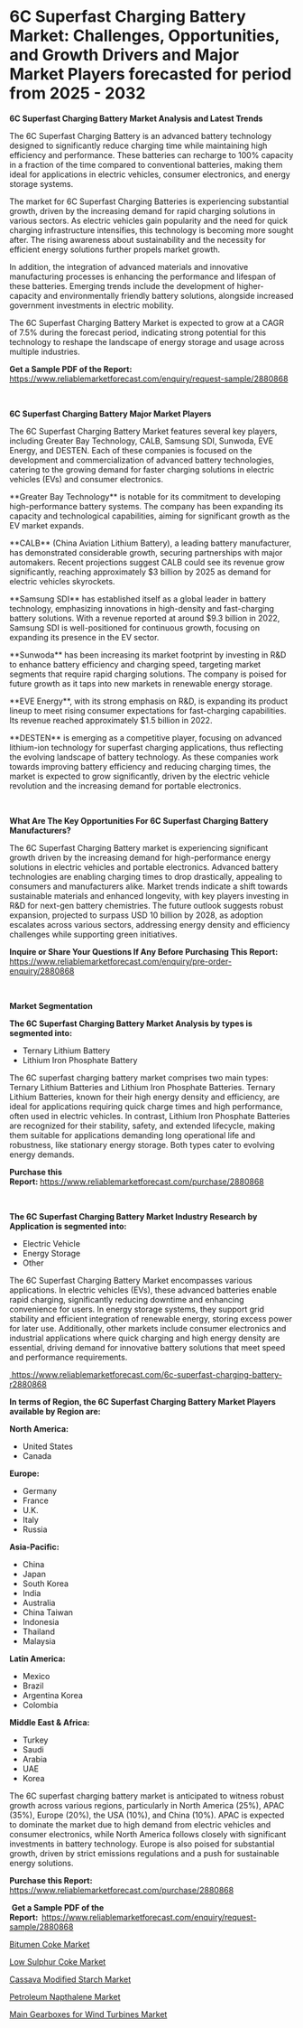 <p><h1>6C Superfast Charging Battery Market: Challenges, Opportunities, and Growth Drivers and Major Market Players forecasted for period from 2025 - 2032</h1></p><p><strong>6C Superfast Charging Battery Market Analysis and Latest Trends</strong></p>
<p><p>The 6C Superfast Charging Battery is an advanced battery technology designed to significantly reduce charging time while maintaining high efficiency and performance. These batteries can recharge to 100% capacity in a fraction of the time compared to conventional batteries, making them ideal for applications in electric vehicles, consumer electronics, and energy storage systems. </p><p>The market for 6C Superfast Charging Batteries is experiencing substantial growth, driven by the increasing demand for rapid charging solutions in various sectors. As electric vehicles gain popularity and the need for quick charging infrastructure intensifies, this technology is becoming more sought after. The rising awareness about sustainability and the necessity for efficient energy solutions further propels market growth.</p><p>In addition, the integration of advanced materials and innovative manufacturing processes is enhancing the performance and lifespan of these batteries. Emerging trends include the development of higher-capacity and environmentally friendly battery solutions, alongside increased government investments in electric mobility.</p><p>The 6C Superfast Charging Battery Market is expected to grow at a CAGR of 7.5% during the forecast period, indicating strong potential for this technology to reshape the landscape of energy storage and usage across multiple industries.</p></p>
<p><strong>Get a Sample PDF of the Report:&nbsp;</strong> <a href="https://www.reliablemarketforecast.com/enquiry/request-sample/2880868?utm_campaign=1903&utm_medium=2&utm_source=Github&utm_content=ia&utm_term=12032025&utm_id=6c-superfast-charging-battery">https://www.reliablemarketforecast.com/enquiry/request-sample/2880868</a></p>
<p>&nbsp;</p>
<p><strong>6C Superfast Charging Battery Major Market Players</strong></p>
<p><p>The 6C Superfast Charging Battery Market features several key players, including Greater Bay Technology, CALB, Samsung SDI, Sunwoda, EVE Energy, and DESTEN. Each of these companies is focused on the development and commercialization of advanced battery technologies, catering to the growing demand for faster charging solutions in electric vehicles (EVs) and consumer electronics.</p><p>**Greater Bay Technology** is notable for its commitment to developing high-performance battery systems. The company has been expanding its capacity and technological capabilities, aiming for significant growth as the EV market expands.</p><p>**CALB** (China Aviation Lithium Battery), a leading battery manufacturer, has demonstrated considerable growth, securing partnerships with major automakers. Recent projections suggest CALB could see its revenue grow significantly, reaching approximately $3 billion by 2025 as demand for electric vehicles skyrockets.</p><p>**Samsung SDI** has established itself as a global leader in battery technology, emphasizing innovations in high-density and fast-charging battery solutions. With a revenue reported at around $9.3 billion in 2022, Samsung SDI is well-positioned for continuous growth, focusing on expanding its presence in the EV sector.</p><p>**Sunwoda** has been increasing its market footprint by investing in R&D to enhance battery efficiency and charging speed, targeting market segments that require rapid charging solutions. The company is poised for future growth as it taps into new markets in renewable energy storage.</p><p>**EVE Energy**, with its strong emphasis on R&D, is expanding its product lineup to meet rising consumer expectations for fast-charging capabilities. Its revenue reached approximately $1.5 billion in 2022.</p><p>**DESTEN** is emerging as a competitive player, focusing on advanced lithium-ion technology for superfast charging applications, thus reflecting the evolving landscape of battery technology. As these companies work towards improving battery efficiency and reducing charging times, the market is expected to grow significantly, driven by the electric vehicle revolution and the increasing demand for portable electronics.</p></p>
<p>&nbsp;</p>
<p><strong>What Are The Key Opportunities For 6C Superfast Charging Battery Manufacturers?</strong></p>
<p><p>The 6C Superfast Charging Battery market is experiencing significant growth driven by the increasing demand for high-performance energy solutions in electric vehicles and portable electronics. Advanced battery technologies are enabling charging times to drop drastically, appealing to consumers and manufacturers alike. Market trends indicate a shift towards sustainable materials and enhanced longevity, with key players investing in R&D for next-gen battery chemistries. The future outlook suggests robust expansion, projected to surpass USD 10 billion by 2028, as adoption escalates across various sectors, addressing energy density and efficiency challenges while supporting green initiatives.</p></p>
<p><strong>Inquire or Share Your Questions If Any Before Purchasing This Report:</strong> <a href="https://www.reliablemarketforecast.com/enquiry/pre-order-enquiry/2880868?utm_campaign=1903&utm_medium=2&utm_source=Github&utm_content=ia&utm_term=12032025&utm_id=6c-superfast-charging-battery">https://www.reliablemarketforecast.com/enquiry/pre-order-enquiry/2880868</a></p>
<p>&nbsp;</p>
<p><strong>Market Segmentation</strong></p>
<p><strong>The 6C Superfast Charging Battery Market Analysis by types is segmented into:</strong></p>
<p><ul><li>Ternary Lithium Battery</li><li>Lithium Iron Phosphate Battery</li></ul></p>
<p><p>The 6C superfast charging battery market comprises two main types: Ternary Lithium Batteries and Lithium Iron Phosphate Batteries. Ternary Lithium Batteries, known for their high energy density and efficiency, are ideal for applications requiring quick charge times and high performance, often used in electric vehicles. In contrast, Lithium Iron Phosphate Batteries are recognized for their stability, safety, and extended lifecycle, making them suitable for applications demanding long operational life and robustness, like stationary energy storage. Both types cater to evolving energy demands.</p></p>
<p><strong>Purchase this Report:&nbsp;</strong><a href="https://www.reliablemarketforecast.com/purchase/2880868?utm_campaign=1903&utm_medium=2&utm_source=Github&utm_content=ia&utm_term=12032025&utm_id=6c-superfast-charging-battery">https://www.reliablemarketforecast.com/purchase/2880868</a></p>
<p>&nbsp;</p>
<p><strong>The 6C Superfast Charging Battery Market Industry Research by Application is segmented into:</strong></p>
<p><ul><li>Electric Vehicle</li><li>Energy Storage</li><li>Other</li></ul></p>
<p><p>The 6C Superfast Charging Battery Market encompasses various applications. In electric vehicles (EVs), these advanced batteries enable rapid charging, significantly reducing downtime and enhancing convenience for users. In energy storage systems, they support grid stability and efficient integration of renewable energy, storing excess power for later use. Additionally, other markets include consumer electronics and industrial applications where quick charging and high energy density are essential, driving demand for innovative battery solutions that meet speed and performance requirements.</p></p>
<p><a href="https://www.reliablemarketforecast.com/6c-superfast-charging-battery-r2880868?utm_campaign=1903&utm_medium=2&utm_source=Github&utm_content=ia&utm_term=12032025&utm_id=6c-superfast-charging-battery">&nbsp;https://www.reliablemarketforecast.com/6c-superfast-charging-battery-r2880868</a></p>
<p><strong>In terms of Region, the 6C Superfast Charging Battery Market Players available by Region are:</strong></p>
<p>
    <p> <strong> North America: </strong>
        <ul>
            <li>United States</li>
            <li>Canada</li>
        </ul>
        </p> 
    <p> <strong> Europe: </strong>
        <ul>
            <li>Germany</li>
            <li>France</li>
            <li>U.K.</li>
            <li>Italy</li>
            <li>Russia</li>
        </ul>
        </p> 
    <p> <strong> Asia-Pacific: </strong>
        <ul>
            <li>China</li>
            <li>Japan</li>
            <li>South Korea</li>
            <li>India</li>
            <li>Australia</li>
            <li>China Taiwan</li>
            <li>Indonesia</li>
            <li>Thailand</li>
            <li>Malaysia</li>
        </ul>
        </p> 
    <p> <strong> Latin America: </strong>
        <ul>
            <li>Mexico</li>
            <li>Brazil</li>
            <li>Argentina Korea</li>
            <li>Colombia</li>
        </ul>
        </p> 
    <p> <strong> Middle East & Africa: </strong>
        <ul>
            <li>Turkey</li>
            <li>Saudi</li>
            <li>Arabia</li>
            <li>UAE</li>
            <li>Korea</li>
        </ul>
    </p>
    </p>
<p><p>The 6C superfast charging battery market is anticipated to witness robust growth across various regions, particularly in North America (25%), APAC (35%), Europe (20%), the USA (10%), and China (10%). APAC is expected to dominate the market due to high demand from electric vehicles and consumer electronics, while North America follows closely with significant investments in battery technology. Europe is also poised for substantial growth, driven by strict emissions regulations and a push for sustainable energy solutions.</p></p>
<p><strong>Purchase this Report: </strong><a href="https://www.reliablemarketforecast.com/purchase/2880868?utm_campaign=1903&utm_medium=2&utm_source=Github&utm_content=ia&utm_term=12032025&utm_id=6c-superfast-charging-battery">https://www.reliablemarketforecast.com/purchase/2880868</a></p>
<p>&nbsp;<strong>Get a Sample PDF of the Report:&nbsp;&nbsp;</strong><a href="https://www.reliablemarketforecast.com/enquiry/request-sample/2880868?utm_campaign=1903&utm_medium=2&utm_source=Github&utm_content=ia&utm_term=12032025&utm_id=6c-superfast-charging-battery">https://www.reliablemarketforecast.com/enquiry/request-sample/2880868</a></p>
<p><strong></strong></p>
<p><p><a href="https://github.com/mismannely/Market-Research-Report-List-1/blob/main/bitumen-coke-market.md?utm_campaign=1903&utm_medium=2&utm_source=Github&utm_content=ia&utm_term=12032025&utm_id=6c-superfast-charging-battery">Bitumen Coke Market</a></p><p><a href="https://github.com/biandnikelrs/Market-Research-Report-List-1/blob/main/low-sulphur-coke-market.md?utm_campaign=1903&utm_medium=2&utm_source=Github&utm_content=ia&utm_term=12032025&utm_id=6c-superfast-charging-battery">Low Sulphur Coke Market</a></p><p><a href="https://github.com/klenaestien23/Market-Research-Report-List-1/blob/main/cassava-modified-starch-market.md?utm_campaign=1903&utm_medium=2&utm_source=Github&utm_content=ia&utm_term=12032025&utm_id=6c-superfast-charging-battery">Cassava Modified Starch Market</a></p><p><a href="https://github.com/myongfranzcs/Market-Research-Report-List-1/blob/main/petroleum-napthalene-market.md?utm_campaign=1903&utm_medium=2&utm_source=Github&utm_content=ia&utm_term=12032025&utm_id=6c-superfast-charging-battery">Petroleum Napthalene Market</a></p><p><a href="https://github.com/tentandyik/Market-Research-Report-List-1/blob/main/main-gearboxes-for-wind-turbines-market.md?utm_campaign=1903&utm_medium=2&utm_source=Github&utm_content=ia&utm_term=12032025&utm_id=6c-superfast-charging-battery">Main Gearboxes for Wind Turbines Market</a></p></p>